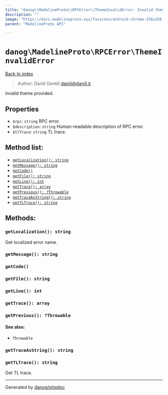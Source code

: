 ```yaml
---
title: "danog\\MadelineProto\\RPCError\\ThemeInvalidError: Invalid theme provided."
description: ""
image: "https://docs.madelineproto.xyz/favicons/android-chrome-256x256.png"
parent: "MadelineProto API"

---
```

# `danog\MadelineProto\RPCError\ThemeInvalidError`
[Back to index](../../../index.html)

> Author: Daniil Gentili <daniil@daniil.it>  
  

Invalid theme provided.  



## Properties
* `$rpc`: `string` RPC error.
* `$description`: `string` Human-readable description of RPC error.
* `$tlTrace`: `string` TL trace.

## Method list:
* [`getLocalization(): string`](#getLocalization)
* [`getMessage(): string`](#getMessage)
* [`getCode()`](#getCode)
* [`getFile(): string`](#getFile)
* [`getLine(): int`](#getLine)
* [`getTrace(): array`](#getTrace)
* [`getPrevious(): ?Throwable`](#getPrevious)
* [`getTraceAsString(): string`](#getTraceAsString)
* [`getTLTrace(): string`](#getTLTrace)

## Methods:
### <a name="getLocalization"></a> `getLocalization(): string`

Get localized error name.



### <a name="getMessage"></a> `getMessage(): string`





### <a name="getCode"></a> `getCode()`





### <a name="getFile"></a> `getFile(): string`





### <a name="getLine"></a> `getLine(): int`





### <a name="getTrace"></a> `getTrace(): array`





### <a name="getPrevious"></a> `getPrevious(): ?Throwable`




#### See also: 
* `Throwable`




### <a name="getTraceAsString"></a> `getTraceAsString(): string`





### <a name="getTLTrace"></a> `getTLTrace(): string`

Get TL trace.



---
Generated by [danog/phpdoc](https://phpdoc.daniil.it)
